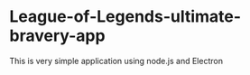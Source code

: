 # League-of-Legends-ultimate-bravery-app
This is very simple application using node.js and Electron
